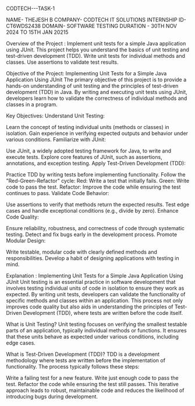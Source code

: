  CODTECH---TASK-1

 NAME- THEJESH B
 COMPANY- CODTECH IT SOLUTIONS
 INTERNSHIP ID- CT6WDS2438
 DOMAIN- SOFTWARE TESTING
 DURATION - 30TH NOV 2024 TO 15TH JAN 20215

 Overview of the Project : 
Implement unit tests for a simple Java application using JUnit. This project
helps you understand the basics of unit testing and test-driven development
(TDD). Write unit tests for individual methods and classes. Use assertions to
validate test results.



Objective of the Project:
Implementing Unit Tests for a Simple Java Application Using JUnit
The primary objective of this project is to provide a hands-on understanding of unit testing and the principles of test-driven development (TDD) in Java. 
By writing and executing unit tests using JUnit, developers learn how to validate the correctness of individual methods and classes in a program.

Key Objectives:
Understand Unit Testing:

Learn the concept of testing individual units (methods or classes) in isolation.
Gain experience in verifying expected outputs and behavior under various conditions.
Familiarize with JUnit:

Use JUnit, a widely adopted testing framework for Java, to write and execute tests.
Explore core features of JUnit, such as assertions, annotations, and exception testing.
Apply Test-Driven Development (TDD):

Practice TDD by writing tests before implementing functionality.
Follow the "Red-Green-Refactor" cycle:
Red: Write a test that initially fails.
Green: Write code to pass the test.
Refactor: Improve the code while ensuring the test continues to pass.
Validate Code Behavior:

Use assertions to verify that methods return the expected results.
Test edge cases and handle exceptional conditions (e.g., divide by zero).
Enhance Code Quality:

Ensure reliability, robustness, and correctness of code through systematic testing.
Detect and fix bugs early in the development process.
Promote Modular Design:

Write testable, modular code with clearly defined methods and responsibilities.
Develop a habit of designing applications with testing in mind.



Explanation : 
Implementing Unit Tests for a Simple Java Application Using JUnit
Unit testing is an essential practice in software development that involves testing individual units of code in isolation to ensure they work as expected. By writing unit tests, developers can validate the functionality of specific methods and classes within an application. This process not only improves code quality but also aids in understanding the principles of Test-Driven Development (TDD), where tests are written before the code itself.

What is Unit Testing?
Unit testing focuses on verifying the smallest testable parts of an application, typically individual methods or functions. It ensures that these units behave as expected under various conditions, including edge cases.

What is Test-Driven Development (TDD)?
TDD is a development methodology where tests are written before the implementation of functionality. The process typically follows these steps:

Write a failing test for a new feature.
Write just enough code to pass the test.
Refactor the code while ensuring the test still passes.
This iterative approach leads to robust, maintainable code and reduces the likelihood of introducing bugs during development.






